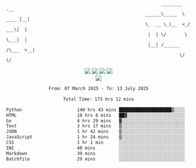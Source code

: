 ```
                                                           ________        .__ 
                                                     ______\_____  \  ____ |__|
                                                     \_  __ \_(__  <_/ ___\|  |
                                                      |  | \/       \  \___|  |
                                                      |__| /______  /\___  >__|
                                                                  \/     \/    
```

<div align="center">
  <img src="https://komarev.com/ghpvc/?username=r3ci&label=Profile%20views&color=000000&style=for-the-badge"/>
  <img src="https://img.shields.io/github/followers/R3CI?color=black&style=for-the-badge&logo=github&label=Follows"/>
  <img src="https://img.shields.io/github/stars/R3CI?color=black&style=for-the-badge&logo=github&label=Stars"/>
 
  <img src="https://github-widgetbox.vercel.app/api/profile?username=R3CI&data=followers,repositories,stars,commits&theme=rgb">
  <br>

  <img src="https://github-widgetbox.vercel.app/api/skills?languages=python,go,json&theme=rgb&includeNames=true">
  <br>
  
</p>

<!--START_SECTION:waka-->

```txt
From: 07 March 2025 - To: 13 July 2025

Total Time: 173 hrs 12 mins

Python                     140 hrs 43 mins ████████████████████▒░░░░   81.07 %
HTML                       18 hrs 6 mins   ██▓░░░░░░░░░░░░░░░░░░░░░░   10.43 %
Go                         4 hrs 29 mins   ▓░░░░░░░░░░░░░░░░░░░░░░░░   02.59 %
Text                       3 hrs 17 mins   ▒░░░░░░░░░░░░░░░░░░░░░░░░   01.90 %
JSON                       1 hr 42 mins    ▒░░░░░░░░░░░░░░░░░░░░░░░░   00.99 %
JavaScript                 1 hr 24 mins    ▒░░░░░░░░░░░░░░░░░░░░░░░░   00.81 %
CSS                        1 hr 1 min      ░░░░░░░░░░░░░░░░░░░░░░░░░   00.59 %
INI                        40 mins         ░░░░░░░░░░░░░░░░░░░░░░░░░   00.39 %
Markdown                   39 mins         ░░░░░░░░░░░░░░░░░░░░░░░░░   00.38 %
Batchfile                  29 mins         ░░░░░░░░░░░░░░░░░░░░░░░░░   00.28 %
```

<!--END_SECTION:waka-->
